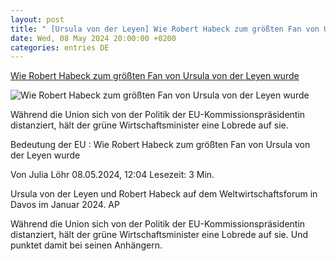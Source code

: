 ```yaml
---
layout: post
title: " [Ursula von der Leyen] Wie Robert Habeck zum größten Fan von Ursula von der Leyen wurde"
date: Wed, 08 May 2024 20:00:00 +0200
categories: entries DE
---
```

[Wie Robert Habeck zum größten Fan von Ursula von der Leyen wurde](https://www.faz.net/aktuell/wirtschaft/mehr-wirtschaft/wie-robert-habeck-zum-groessten-fan-von-ursula-von-der-leyen-wurde-19706138.html)

![Wie Robert Habeck zum größten Fan von Ursula von der Leyen wurde](https://media0.faz.net/ppmedia/aktuell/2266116171/1.9706144/facebook_teaser_fplus/ursula-von-der-leyen-und.jpg)

Während die Union sich von der Politik der EU-Kommissionspräsidentin distanziert, hält der grüne Wirtschaftsminister eine Lobrede auf sie.

Bedeutung der EU : Wie Robert Habeck zum größten Fan von Ursula von der Leyen wurde

Von Julia Löhr 08.05.2024, 12:04 Lesezeit: 3 Min.

Ursula von der Leyen und Robert Habeck auf dem Weltwirtschaftsforum in Davos im Januar 2024. AP

Während die Union sich von der Politik der EU-Kommissionspräsidentin distanziert, hält der grüne Wirtschaftsminister eine Lobrede auf sie. Und punktet damit bei seinen Anhängern.

